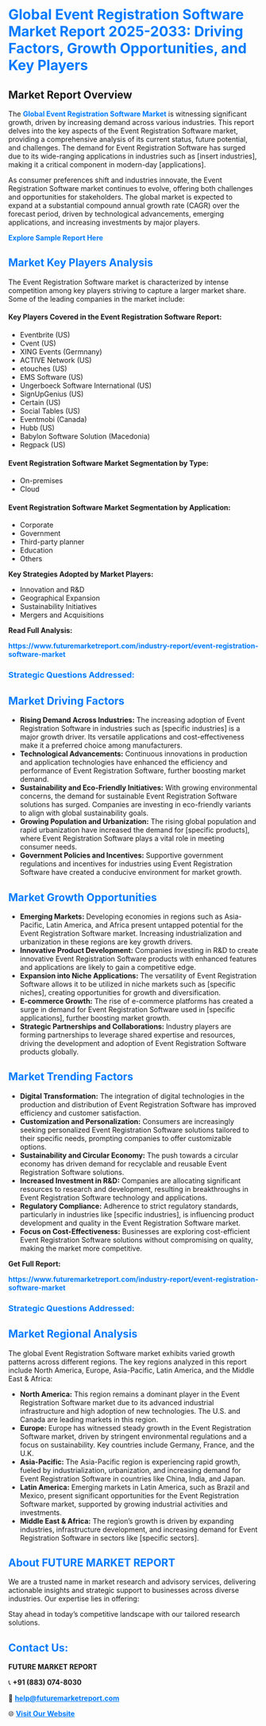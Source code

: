 <h1 style="color: #007BFF;">Global Event Registration Software Market Report 2025-2033: Driving Factors, Growth Opportunities, and Key Players</h1>

<section id="overview">
<h2>Market Report Overview</h2>
<p>The <a href="https://www.futuremarketreport.com/industry-report/event-registration-software-market" style="color: #007BFF; text-decoration: none;"><strong>Global Event Registration Software Market</strong></a> is witnessing significant growth, driven by increasing demand across various industries. This report delves into the key aspects of the Event Registration Software market, providing a comprehensive analysis of its current status, future potential, and challenges. The demand for Event Registration Software has surged due to its wide-ranging applications in industries such as [insert industries], making it a critical component in modern-day [applications].</p>
<p>As consumer preferences shift and industries innovate, the Event Registration Software market continues to evolve, offering both challenges and opportunities for stakeholders. The global market is expected to expand at a substantial compound annual growth rate (CAGR) over the forecast period, driven by technological advancements, emerging applications, and increasing investments by major players.</p>
</section>

<section id="overview">
<p><a href="https://www.futuremarketreport.com/request-sample/reportId=53499" style="color: #007BFF; text-decoration: none;"><strong>Explore Sample Report Here</strong></a></p>
</section>

<section id="key-players">
<h2 style="color: #007BFF;">Market Key Players Analysis</h2>
<p>The Event Registration Software market is characterized by intense competition among key players striving to capture a larger market share. Some of the leading companies in the market include:</p>
<h4>Key Players Covered in the Event Registration Software Report:</h4>
<ul><li>Eventbrite (US)</li><li>Cvent (US)</li><li>XING Events (Germnany)</li><li>ACTIVE Network (US)</li><li>etouches (US)</li><li>EMS Software (US)</li><li>Ungerboeck Software International (US)</li><li>SignUpGenius (US)</li><li>Certain (US)</li><li>Social Tables (US)</li><li>Eventmobi (Canada)</li><li>Hubb (US)</li><li>Babylon Software Solution (Macedonia)</li><li>Regpack (US)</li></ul>
<h4>Event Registration Software Market Segmentation by Type:</h4>
<ul><li>On-premises</li><li>Cloud</li></ul>

<h4>Event Registration Software Market Segmentation by Application:</h4>
<ul><li>Corporate</li><li>Government</li><li>Third-party planner</li><li>Education</li><li>Others</li></ul>
<p><strong>Key Strategies Adopted by Market Players:</strong></p>
<ul>
<li>Innovation and R&D</li>
<li>Geographical Expansion</li>
<li>Sustainability Initiatives</li>
<li>Mergers and Acquisitions</li>
</ul>
</section>

<section>
<p><strong>Read Full Analysis: </strong></p><a href="https://www.futuremarketreport.com/industry-report/event-registration-software-market" style="color: #007BFF; text-decoration: none;"><strong>https://www.futuremarketreport.com/industry-report/event-registration-software-market</strong></a>
<h3 style="color: #007BFF;">Strategic Questions Addressed:</h3>
</section>

<section id="driving-factors">
<h2 style="color: #007BFF;">Market Driving Factors</h2>
<ul>
<li><strong>Rising Demand Across Industries:</strong> The increasing adoption of Event Registration Software in industries such as [specific industries] is a major growth driver. Its versatile applications and cost-effectiveness make it a preferred choice among manufacturers.</li>
<li><strong>Technological Advancements:</strong> Continuous innovations in production and application technologies have enhanced the efficiency and performance of Event Registration Software, further boosting market demand.</li>
<li><strong>Sustainability and Eco-Friendly Initiatives:</strong> With growing environmental concerns, the demand for sustainable Event Registration Software solutions has surged. Companies are investing in eco-friendly variants to align with global sustainability goals.</li>
<li><strong>Growing Population and Urbanization:</strong> The rising global population and rapid urbanization have increased the demand for [specific products], where Event Registration Software plays a vital role in meeting consumer needs.</li>
<li><strong>Government Policies and Incentives:</strong> Supportive government regulations and incentives for industries using Event Registration Software have created a conducive environment for market growth.</li>
</ul>
</section>

<section id="growth-opportunities">
<h2 style="color: #007BFF;">Market Growth Opportunities</h2>
<ul>
<li><strong>Emerging Markets:</strong> Developing economies in regions such as Asia-Pacific, Latin America, and Africa present untapped potential for the Event Registration Software market. Increasing industrialization and urbanization in these regions are key growth drivers.</li>
<li><strong>Innovative Product Development:</strong> Companies investing in R&D to create innovative Event Registration Software products with enhanced features and applications are likely to gain a competitive edge.</li>
<li><strong>Expansion into Niche Applications:</strong> The versatility of Event Registration Software allows it to be utilized in niche markets such as [specific niches], creating opportunities for growth and diversification.</li>
<li><strong>E-commerce Growth:</strong> The rise of e-commerce platforms has created a surge in demand for Event Registration Software used in [specific applications], further boosting market growth.</li>
<li><strong>Strategic Partnerships and Collaborations:</strong> Industry players are forming partnerships to leverage shared expertise and resources, driving the development and adoption of Event Registration Software products globally.</li>
</ul>
</section>

<section id="trending-factors">
<h2 style="color: #007BFF;">Market Trending Factors</h2>
<ul>
<li><strong>Digital Transformation:</strong> The integration of digital technologies in the production and distribution of Event Registration Software has improved efficiency and customer satisfaction.</li>
<li><strong>Customization and Personalization:</strong> Consumers are increasingly seeking personalized Event Registration Software solutions tailored to their specific needs, prompting companies to offer customizable options.</li>
<li><strong>Sustainability and Circular Economy:</strong> The push towards a circular economy has driven demand for recyclable and reusable Event Registration Software solutions.</li>
<li><strong>Increased Investment in R&D:</strong> Companies are allocating significant resources to research and development, resulting in breakthroughs in Event Registration Software technology and applications.</li>
<li><strong>Regulatory Compliance:</strong> Adherence to strict regulatory standards, particularly in industries like [specific industries], is influencing product development and quality in the Event Registration Software market.</li>
<li><strong>Focus on Cost-Effectiveness:</strong> Businesses are exploring cost-efficient Event Registration Software solutions without compromising on quality, making the market more competitive.</li>
</ul>
</section>

<section>
<p><strong>Get Full Report: </strong></p><a href="https://www.futuremarketreport.com/industry-report/event-registration-software-market" style="color: #007BFF; text-decoration: none;"><strong>https://www.futuremarketreport.com/industry-report/event-registration-software-market</strong></a>
<h3 style="color: #007BFF;">Strategic Questions Addressed:</h3>
</section>


<section id="regional-analysis">
<h2 style="color: #007BFF;">Market Regional Analysis</h2>
<p>The global Event Registration Software market exhibits varied growth patterns across different regions. The key regions analyzed in this report include North America, Europe, Asia-Pacific, Latin America, and the Middle East & Africa:</p>
<ul>
<li><strong>North America:</strong> This region remains a dominant player in the Event Registration Software market due to its advanced industrial infrastructure and high adoption of new technologies. The U.S. and Canada are leading markets in this region.</li>
<li><strong>Europe:</strong> Europe has witnessed steady growth in the Event Registration Software market, driven by stringent environmental regulations and a focus on sustainability. Key countries include Germany, France, and the U.K.</li>
<li><strong>Asia-Pacific:</strong> The Asia-Pacific region is experiencing rapid growth, fueled by industrialization, urbanization, and increasing demand for Event Registration Software in countries like China, India, and Japan.</li>
<li><strong>Latin America:</strong> Emerging markets in Latin America, such as Brazil and Mexico, present significant opportunities for the Event Registration Software market, supported by growing industrial activities and investments.</li>
<li><strong>Middle East & Africa:</strong> The region’s growth is driven by expanding industries, infrastructure development, and increasing demand for Event Registration Software in sectors like [specific sectors].</li>
</ul>
</section>

<footer>
<h2 style="color: #007BFF;">About FUTURE MARKET REPORT</h2>
<p>We are a trusted name in market research and advisory services, delivering actionable insights and strategic support to businesses across diverse industries. Our expertise lies in offering:</p>

<p>Stay ahead in today’s competitive landscape with our tailored research solutions.</p>

<h2 style="color: #007BFF;">Contact Us:</h2>
<p><strong>FUTURE MARKET REPORT</strong></p>
<p>📞 <strong>+91 (883) 074-8030</strong></p>
<p>📧 <strong><a href="mailto:help@futuremarketreport.com" style="color: #007BFF;">help@futuremarketreport.com</a></strong></p>
<p>🌐 <strong><a href="https://www.futuremarketreport.com/" style="color: #007BFF;">Visit Our Website</a></strong></p>
</footer>